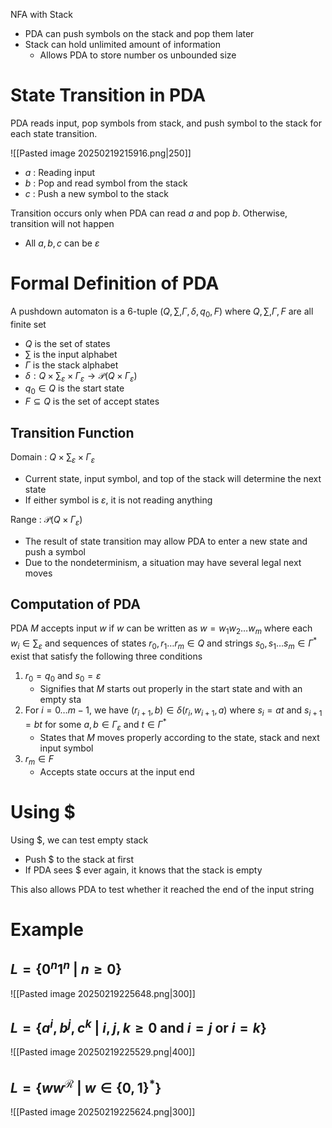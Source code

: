 NFA with Stack
- PDA can push symbols on the stack and pop them later
- Stack can hold unlimited amount of information
	- Allows PDA to store number os unbounded size

# State Transition in PDA
PDA reads input, pop symbols from stack, and push symbol to the stack for each state transition.

![[Pasted image 20250219215916.png|250]]
- $a$ : Reading input
- $b$ : Pop and read symbol from the stack
- $c$ : Push a new symbol to the stack

Transition occurs only when PDA can read $a$ and pop $b$. Otherwise, transition will not happen
- All $a,b,c$ can be $\varepsilon$
# Formal Definition of PDA
A pushdown automaton is a 6-tuple $\left( Q,\sum,\Gamma,\delta,q_{0},F \right)$ where $Q,\sum,\Gamma,F$ are all finite set
- $Q$ is the set of states
- $\sum$ is the input alphabet
- $\Gamma$ is the stack alphabet
- $\delta:Q\times\sum_{\varepsilon}\times\Gamma_{\varepsilon}\longrightarrow \mathcal{P}(Q\times\Gamma_{\varepsilon})$
- $q_{0}\in Q$ is the start state
- $F\subseteq Q$ is the set of accept states

## Transition Function
Domain : $Q\times\sum_{\varepsilon}\times\Gamma_{\varepsilon}$
- Current state, input symbol, and top of the stack will determine the next state
- If either symbol is $\varepsilon$, it is not reading anything

Range : $\mathcal{P}(Q\times\Gamma_{\varepsilon})$
- The result of state transition may allow PDA to enter a new state and push a symbol
- Due to the nondeterminism, a situation may have several legal next moves

## Computation of PDA
PDA $M$ accepts input $w$ if $w$ can be written as $w=w_{1}w_{2}\dots w_{m}$ where each $w_{i}\in \sum_{\varepsilon}$ and sequences of states $r_{0}, r_{1}\dots r_{m}\in Q$ and strings $s_{0},s_{1}\dots s_{m}\in\Gamma^{*}$ exist that satisfy the following three conditions
1. $r_{0}=q_{0}$ and $s_{0}=\varepsilon$
	- Signifies that $M$ starts out properly in the start state and with an empty sta
2. For $i=0\dots m-1$, we have $(r_{i+1}, b)\in\delta(r_{i}, w_{i+1}, a)$ where $s_{i}=at$ and $s_{i+1}=bt$ for some $a,b\in\Gamma_{\varepsilon}$ and $t\in\Gamma^{*}$
	- States that $M$ moves properly according to the state, stack and next input symbol
3. $r_{m}\in F$
	- Accepts state occurs at the input end
# Using $
Using $, we can test empty stack
- Push $ to the stack at first
- If PDA sees $ ever again, it knows that the stack is empty

This also allows PDA to test whether it reached the end of the input string

# Example
## $L=\{ 0^{n}1^{n}\text{ | }n\geq 0 \}$
![[Pasted image 20250219225648.png|300]]

## $L = \{ a^{i}, b^{j}, c^{k}\text{ | }i,j,k\geq0 \text{ and }i=j \text{ or }i=k\}$
![[Pasted image 20250219225529.png|400]]

## $L=\{ ww^{\mathcal{R}}\text{ | }w\in \{ 0,1 \}^{*} \}$
![[Pasted image 20250219225624.png|300]]
